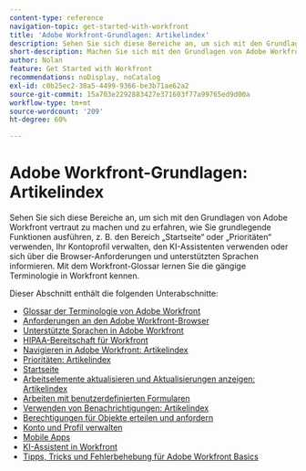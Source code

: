 ```yaml
---
content-type: reference
navigation-topic: get-started-with-workfront
title: 'Adobe Workfront-Grundlagen: Artikelindex'
description: Sehen Sie sich diese Bereiche an, um sich mit den Grundlagen von Adobe Workfront vertraut zu machen und zu erfahren, wie Sie grundlegende Funktionen ausführen, z. B. den Bereich „Startseite“ oder „Prioritäten“ verwenden, Ihr Kontoprofil verwalten, den KI-Assistenten verwenden oder sich über die Browser-Anforderungen und unterstützten Sprachen informieren. Mit dem Workfront-Glossar lernen Sie die gängige Terminologie in Workfront kennen.
short-description: Machen Sie sich mit den Grundlagen von Adobe Workfront vertraut und erfahren Sie, wie Sie grundlegende Funktionen ausführen.
author: Nolan
feature: Get Started with Workfront
recommendations: noDisplay, noCatalog
exl-id: c0b25ec2-38a5-4499-9366-be3b71ae62a2
source-git-commit: 15a703e2292883427e371603f77a99765ed9d00a
workflow-type: tm+mt
source-wordcount: '209'
ht-degree: 60%

---
```


# Adobe Workfront-Grundlagen: Artikelindex

<!--Audited: 01/2025-->

Sehen Sie sich diese Bereiche an, um sich mit den Grundlagen von Adobe Workfront vertraut zu machen und zu erfahren, wie Sie grundlegende Funktionen ausführen, z. B. den Bereich „Startseite“ oder „Prioritäten“ verwenden, Ihr Kontoprofil verwalten, den KI-Assistenten verwenden oder sich über die Browser-Anforderungen und unterstützten Sprachen informieren. Mit dem Workfront-Glossar lernen Sie die gängige Terminologie in Workfront kennen.

Dieser Abschnitt enthält die folgenden Unterabschnitte:

* [Glossar der Terminologie von Adobe Workfront](../workfront-basics/navigate-workfront/workfront-navigation/workfront-terminology-glossary.md)
* [Anforderungen an den Adobe Workfront-Browser](../workfront-basics/workfront-browser-requirements.md)
* [Unterstützte Sprachen in Adobe Workfront](../workfront-basics/supported-languages-in-workfront.md)
* [HIPAA-Bereitschaft für Workfront](/help/quicksilver/workfront-basics/hipaa-readiness-for-workfront.md)
* [Navigieren in Adobe Workfront: Artikelindex](../workfront-basics/navigate-workfront/navigate-workfront.md)
* [Prioritäten: Artikelindex](/help/quicksilver/workfront-basics/priorities/priorities-toc.md)
* [Startseite](../workfront-basics/using-home/home.md)
* [Arbeitselemente aktualisieren und Aktualisierungen anzeigen: Artikelindex](../workfront-basics/updating-work-items-and-viewing-updates/update-work-items-and-view-updates.md)
* [Arbeiten mit benutzerdefinierten Formularen](../workfront-basics/work-with-custom-forms/work-with-custom-forms.md)
* [Verwenden von Benachrichtigungen: Artikelindex](../workfront-basics/using-notifications/use-notifications.md)
* [Berechtigungen für Objekte erteilen und anfordern](../workfront-basics/grant-and-request-access-to-objects/grant-and-request-access-to-objects.md)
* [Konto und Profil verwalten](../workfront-basics/manage-your-account-and-profile/manage-your-account-and-profile.md)
* [Mobile Apps](../workfront-basics/mobile-apps/mobile-apps.md)
* [KI-Assistent in Workfront](/help/quicksilver/workfront-basics/ai-assistant/ai-assistant.md)
* [Tipps, Tricks und Fehlerbehebung für Adobe Workfront Basics](../workfront-basics/tips-tricks-and-troubleshooting/tips-tricks-troubleshooting-basics.md)
